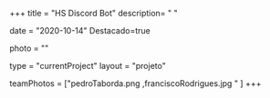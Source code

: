 +++
title = "HS Discord Bot"
description= " " 

date = "2020-10-14" 
Destacado=true 

photo = "" 

type = "currentProject" 
layout = "projeto" 

<!-- membros: Pedro Taborda, Francisco Rodrigues -->
teamPhotos = ["pedroTaborda.png ,franciscoRodrigues.jpg " ] 
+++